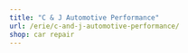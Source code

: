 ```yaml
---
title: "C & J Automotive Performance"
url: /erie/c-and-j-automotive-performance/
shop: car repair
---
```

